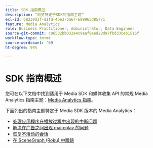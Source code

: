 ```yaml
---
title: SDK 指南概述
description: “浏览特定于SDK的指南主题”
exl-id: 68230d3f-d1fd-4be3-ba67-689965d85771
feature: Media Analytics
role: Business Practitioner, Administrator, Data Engineer
source-git-commit: c96532bb032a4c9aaf9eed28d97fbd33ceb1516f
workflow-type: tm+mt
source-wordcount: '69'
ht-degree: 94%

---
```


# SDK 指南概述

您可在以下文档中找到适用于 Media SDK 和媒体收集 API 的常规 Media Analytics 指南主题：[Media Analytics 指南](/help/media-analytics-cookbook/media-analytics-cookbook.md)。

下面列出的指南主题特定于 Media SDK 版本的 Media Analytics：

* [处理应用程序在播放过程中出现的中断问题](/help/sdk-implement/cookbook/app-interrupts.md)
* [解决在广告之间出现 main:play 的问题](/help/sdk-implement/cookbook/fix-ad-play-ad.md)
* [恢复不活动的会话](/help/sdk-implement/cookbook/resuming-inactive.md)
* [在 SceneGraph (Roku) 中跟踪](/help/sdk-implement/cookbook/sdk-track-scenegraph.md)
